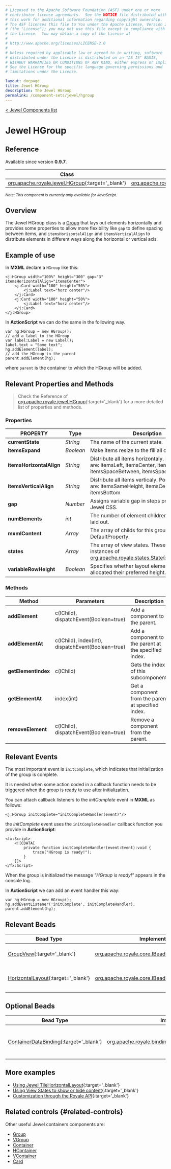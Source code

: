 ```yaml
---
# Licensed to the Apache Software Foundation (ASF) under one or more
# contributor license agreements.  See the NOTICE file distributed with
# this work for additional information regarding copyright ownership.
# The ASF licenses this file to You under the Apache License, Version 2.0
# (the "License"); you may not use this file except in compliance with
# the License.  You may obtain a copy of the License at
# 
# http://www.apache.org/licenses/LICENSE-2.0
# 
# Unless required by applicable law or agreed to in writing, software
# distributed under the License is distributed on an "AS IS" BASIS,
# WITHOUT WARRANTIES OR CONDITIONS OF ANY KIND, either express or implied.
# See the License for the specific language governing permissions and
# limitations under the License.

layout: docpage
title: Jewel HGroup
description: The Jewel HGroup
permalink: /component-sets/jewel/hgroup
---
```

[< Jewel Components list](component-sets/jewel)

# Jewel HGroup

## Reference

Available since version __0.9.7__.

| Class                 	    | Extends                           |
|------------------------------	|----------------------------------	|
| [org.apache.royale.jewel.HGroup](https://royale.apache.org/asdoc/index.html#!org.apache.royale.jewel/HGroup){:target='_blank'} | [org.apache.royale.jewel.supportClasses.group.AlignmentItemsGroupWithGap](https://royale.apache.org/asdoc/index.html#!org.apache.royale.jewel.supportClasses.group/AlignmentItemsGroupWithGap){:target='_blank'} |

<sup>_Note: This component is currently only available for JavaScript._</sup>

## Overview

The Jewel HGroup class is a [Group](component-sets/jewel/group) that lays out elements horizontally and provides some properties to allow more flexibility like `gap` to define spacing between items, and `itemsHorizontalAlign` and `itemsVerticalAlign` to distribute elements in different ways along the horizontal or vertical axis.

## Example of use

In __MXML__ declare a `HGroup` like this:

```mxml
<j:HGroup width="100%" height="300" gap="3" itemsHorizontalAlign="itemsCenter">
    <j:Card width="100" height="50%">
        <j:Label text="horz center"/>
    </j:Card>
    <j:Card width="100" height="50%">
        <j:Label text="horz center"/>
    </j:Card>
</j:HGroup>
```

In __ActionScript__ we can do the same in the following way. 

```as3
var hg:HGroup = new HGroup();
// add a label to the HGroup
var label:Label = new Label();
label.text = "Some text";
hg.addElement(label);
// add the HGroup to the parent
parent.addElement(hg);
```

where `parent` is the container to which the HGroup will be added.

## Relevant Properties and Methods

> Check the Reference of [org.apache.royale.jewel.HGroup](https://royale.apache.org/asdoc/index.html#!org.apache.royale.jewel/HGroup){:target='_blank'} for a more detailed list of properties and methods.

### Properties

| PROPERTY 	                | Type   	 | Description                                                                                           |
|-------------------------- |------------| ------------------------------------------------------------------------------------------------------|
| __currentState__          | _String_ 	 | The name of the current state.                                                                        |
| __itemsExpand__           | _Boolean_  | Make items resize to the fill all container space.                                                    |
| __itemsHorizontalAlign__  | _String_ 	 | Distribute all items horizontaly. Possible values are: itemsLeft, itemsCenter, itemsRight, itemsSpaceBetween, itemsSpaceAround   |
| __itemsVerticalAlign__  | _String_ 	 | Distribute all items verticaly. Possible values are: itemsSameHeight, itemsCenter, itemsTop, itemsBottom |
| __gap__                   | _Number_ 	 | Assigns variable gap in steps predefined in Jewel CSS.                                                |
| __numElements__           | _int_   	 | The number of element children that can be laid out.                                                  |
| __mxmlContent__           | _Array_ 	 | The array of childs for this group. Is the [DefaultProperty](features/as3/metadata#default-property). |
| __states__                | _Array_ 	 | The array of view states. These should be instances of [org.apache.royale.states.State](https://royale.apache.org/asdoc/index.html#!org.apache.royale.states/State){:target='_blank'}|
| __variableRowHeight__     | _Boolean_ 	 | Specifies whether layout elements are allocated their preferred height.                               |

### Methods

| Method    	       | Parameters                                                     |Description                                            |
|----------------------|----------------------------------------------------------------|-------------------------------------------------------|
| __addElement__   	   | c(IChild), dispatchEvent(Boolean=true) 	                    | Add a component to the parent.	                    |
| __addElementAt__     | c(IChild), index(int), dispatchEvent(Boolean=true) 	        | Add a component to the parent at the specified index.	|
| __getElementIndex__  | c(IChild)                                           	        | Gets the index of this subcomponent.	                |
| __getElementAt__     | index(int)                                         	        | Get a component from the parent at specified index.	|
| __removeElement__    | c(IChild), dispatchEvent(Boolean=true) 	                    | Remove a component from the parent.	                |

## Relevant Events

The most important event is `initComplete`, which indicates that initialization of the group is complete.

It is needed when some action coded in a callback function needs to be triggered when the group is ready to use after initialization.

You can attach callback listeners to the _initComplete_ event in __MXML__ as follows:

```mxml
<j:HGroup initComplete="initCompleteHandler(event)"/>
```

the _initComplete_ event uses the `initCompleteHandler` callback function you provide in __ActionScript__:

```mxml
<fx:Script>
    <![CDATA[      
        private function initCompleteHandler(event:Event):void {
            trace("HGroup is ready!");
        }
    ]]>
</fx:Script>
```

When the group is initialized the message _"HGroup is ready!"_ appears in the console log.

In __ActionScript__ we can add an event handler this way: 

```as3
var hg:HGroup = new HGroup();
hg.addEventListener('initComplete', initCompleteHandler);
parent.addElement(hg);
```

## Relevant Beads

| Bead Type       	| Implementation                               	  | Description                                     |
|-----------------	|------------------------------------------------ |------------------------------------------------	|
| [GroupView](https://royale.apache.org/asdoc/index.html#!org.apache.royale.html.beads/GroupView){:target='_blank'}      	| [org.apache.royale.core.IBeadView](https://royale.apache.org/asdoc/index.html#!org.apache.royale.core/IBeadView){:target='_blank'} | This is the default view bead.	|
| [HorizontalLayout](https://royale.apache.org/asdoc/index.html#!org.apache.royale.jewel.beads.layouts/HorizontalLayout){:target='_blank'}      	| [org.apache.royale.core.IBeadLayout](https://royale.apache.org/asdoc/index.html#!org.apache.royale.core/IBeadLayout){:target='_blank'} | This is the default layout bead.	|

## Optional Beads

| Bead Type       	| Implementation                               	  | Description                                     |
|-----------------	|------------------------------------------------ |------------------------------------------------	|
| [ContainerDataBinding](https://royale.apache.org/asdoc/index.html#!org.apache.royale.binding/ContainerDataBinding){:target='_blank'}      	| [org.apache.royale.binding.DataBindingBase](https://royale.apache.org/asdoc/index.html#!org.apache.royale.binding/DataBindingBase){:target='_blank'} | Provide binding capabilities to the group.	|

## More examples

* [Using Jewel TileHorizontalLayout](https://royale.codeoscopic.com/using-jewel-tilehorizontallayout/){:target='_blank'}
* [Using View States to show or hide content](https://royale.codeoscopic.com/using-view-states-to-show-or-hide-content/){:target='_blank'}
* [Customization through the Royale API](https://royale.codeoscopic.com/customization-through-the-royale-api/){:target='_blank'}

## Related controls {#related-controls}

Other useful Jewel containers components are:

* [Group](component-sets/jewel/group)
* [VGroup](component-sets/jewel/vgroup)
* [Container](component-sets/jewel/container)
* [HContainer](component-sets/jewel/hcontainer)
* [VContainer](component-sets/jewel/vcontainer)
* [Card](component-sets/jewel/card)

